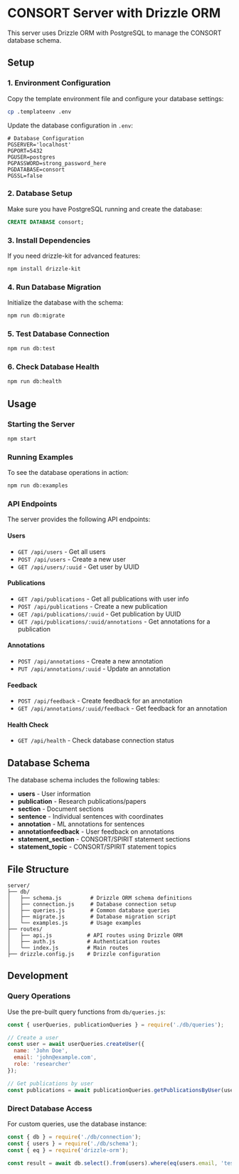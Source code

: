 # CONSORT Server with Drizzle ORM

This server uses Drizzle ORM with PostgreSQL to manage the CONSORT database schema.

## Setup

### 1. Environment Configuration

Copy the template environment file and configure your database settings:

```bash
cp .templateenv .env
```

Update the database configuration in `.env`:

```env
# Database Configuration
PGSERVER='localhost'
PGPORT=5432
PGUSER=postgres
PGPASSWORD=strong_password_here
PGDATABASE=consort
PGSSL=false
```

### 2. Database Setup

Make sure you have PostgreSQL running and create the database:

```sql
CREATE DATABASE consort;
```

### 3. Install Dependencies

If you need drizzle-kit for advanced features:

```bash
npm install drizzle-kit
```

### 4. Run Database Migration

Initialize the database with the schema:

```bash
npm run db:migrate
```

### 5. Test Database Connection

```bash
npm run db:test
```

### 6. Check Database Health

```bash
npm run db:health
```

## Usage

### Starting the Server

```bash
npm start
```

### Running Examples

To see the database operations in action:

```bash
npm run db:examples
```

### API Endpoints

The server provides the following API endpoints:

#### Users
- `GET /api/users` - Get all users
- `POST /api/users` - Create a new user
- `GET /api/users/:uuid` - Get user by UUID

#### Publications
- `GET /api/publications` - Get all publications with user info
- `POST /api/publications` - Create a new publication
- `GET /api/publications/:uuid` - Get publication by UUID
- `GET /api/publications/:uuid/annotations` - Get annotations for a publication

#### Annotations
- `POST /api/annotations` - Create a new annotation
- `PUT /api/annotations/:uuid` - Update an annotation

#### Feedback
- `POST /api/feedback` - Create feedback for an annotation
- `GET /api/annotations/:uuid/feedback` - Get feedback for an annotation

#### Health Check
- `GET /api/health` - Check database connection status

## Database Schema

The database schema includes the following tables:

- **users** - User information
- **publication** - Research publications/papers
- **section** - Document sections
- **sentence** - Individual sentences with coordinates
- **annotation** - ML annotations for sentences
- **annotationfeedback** - User feedback on annotations
- **statement_section** - CONSORT/SPIRIT statement sections
- **statement_topic** - CONSORT/SPIRIT statement topics

## File Structure

```
server/
├── db/
│   ├── schema.js         # Drizzle ORM schema definitions
│   ├── connection.js     # Database connection setup
│   ├── queries.js        # Common database queries
│   ├── migrate.js        # Database migration script
│   └── examples.js       # Usage examples
├── routes/
│   ├── api.js           # API routes using Drizzle ORM
│   ├── auth.js          # Authentication routes
│   └── index.js         # Main routes
├── drizzle.config.js    # Drizzle configuration
```

## Development

### Query Operations

Use the pre-built query functions from `db/queries.js`:

```javascript
const { userQueries, publicationQueries } = require('./db/queries');

// Create a user
const user = await userQueries.createUser({
  name: 'John Doe',
  email: 'john@example.com',
  role: 'researcher'
});

// Get publications by user
const publications = await publicationQueries.getPublicationsByUser(userUuid);
```

### Direct Database Access

For custom queries, use the database instance:

```javascript
const { db } = require('./db/connection');
const { users } = require('./db/schema');
const { eq } = require('drizzle-orm');

const result = await db.select().from(users).where(eq(users.email, 'test@example.com'));
```


